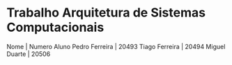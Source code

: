 # Trabalho Arquitetura de Sistemas Computacionais

Nome | Numero Aluno
Pedro Ferreira | 20493
Tiago Ferreira | 20494
Miguel Duarte  | 20506
